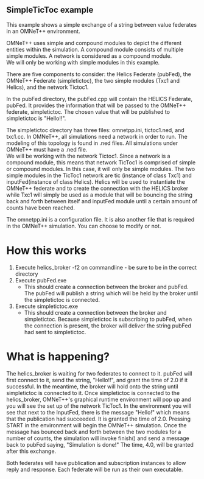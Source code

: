 ## SimpleTicToc example

This example shows a simple exchange of a string between value federates in an OMNeT++ environment. 

OMNeT++ uses simple and compound modules to depict the different entities within the simulation. A compound module consists of multiple simple modules. A network is considered as a compound module.  
We will only be working with simple modules in this example. 

There are five components to consider: the Helics Federate (pubFed), the OMNeT++ Federate (simpletictoc), the two simple modules (Txc1 and Helics), and the network Tictoc1. 

In the pubFed directory, the pubFed.cpp will contain the HELICS Federate, pubFed. It provides the information that will be passed to the OMNeT++ federate, simpletictoc. The chosen value that will be published to simpletictoc is "Hello!!". 

The simpletictoc directory has three files: omnetpp.ini, tictoc1.ned, and txc1.cc. 
In OMNeT++, all simulations need a network in order to run. The modeling of this topology is found in .ned files. All simulations under OMNeT++ must have a .ned file.  
We will be working with the network Tictoc1. Since a network is a compound module, this means that network TicToc1 is comprised of simple or compound modules. In this case, it will only be simple modules. The two simple modules in the TicToc1 network are tic (instance of class Txc1) and inputFed(instance of class Helics). 
Helics will be used to instantiate the OMNeT++ federate and to create the connection with the HELICS broker while Txc1 will simply be used as a module that will be bouncing the string back and forth between itself and inputFed module until a certain amount of counts have been reached. 

The omnetpp.ini is a configuration file. It is also another file that is required in the OMNeT++ simulation. You can choose to modify or not. 

# How this works

1. Execute helics_broker -f2 on commandline - be sure to be in the correct directory 
2. Execute pubFed.exe 
	- This should create a connection between the broker and pubFed. The pubFed will publish a string which will be held by the broker until the simpletictoc is connected. 
3. Execute simpletictoc.exe 
	- This should create a connection between the broker and simpletictoc. Because simpletictoc is subscribing to pubFed, when the connection is present, the broker will deliver the string pubFed had sent to simpletictoc.

# What is happening? 

The helics_broker is waiting for two federates to connect to it. pubFed will first connect to it, send the string, "Hello!!", and grant the time of 2.0 if it successful. 
In the meantime, the broker will hold onto the string until simpletictoc is connected to it. Once simpletictoc is connected to the helics_broker, OMNeT++'s graphical runtime environment will pop up and you will see the set up of the network TicToc1. 
In the environment you will see that next to the InputFed, there is the message "Hello!" which means that the publication had succeeded. It is granted the time of 2.0. 
Pressing START in the environment will begin the OMNeT++ simulation. 
Once the message has bounced back and forth between the two modules for a number of counts, the simulation will invoke finish() and send a message back to pubFed saying, "Simulation is done!" The time, 4.0, will be granted after this exchange.


Both federates will have publication and subscription instances to allow reply and response. Each federate will be run as their own executable. 
